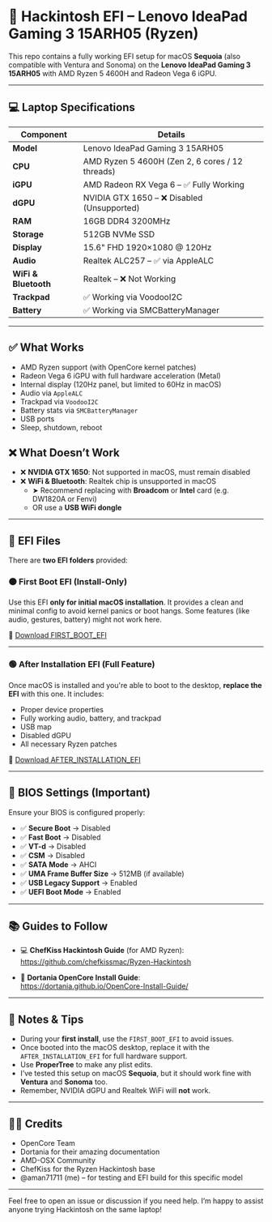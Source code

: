 # 🍏 Hackintosh EFI – Lenovo IdeaPad Gaming 3 15ARH05 (Ryzen)

This repo contains a fully working EFI setup for macOS **Sequoia** (also compatible with Ventura and Sonoma) on the **Lenovo IdeaPad Gaming 3 15ARH05** with AMD Ryzen 5 4600H and Radeon Vega 6 iGPU.

---

## 💻 Laptop Specifications

| Component            | Details |
|---------------------|---------|
| **Model**            | Lenovo IdeaPad Gaming 3 15ARH05 |
| **CPU**              | AMD Ryzen 5 4600H (Zen 2, 6 cores / 12 threads) |
| **iGPU**             | AMD Radeon RX Vega 6 – ✅ Fully Working |
| **dGPU**             | NVIDIA GTX 1650 – ❌ Disabled (Unsupported) |
| **RAM**              | 16GB DDR4 3200MHz |
| **Storage**          | 512GB NVMe SSD |
| **Display**          | 15.6" FHD 1920×1080 @ 120Hz |
| **Audio**            | Realtek ALC257 – ✅ via AppleALC |
| **WiFi & Bluetooth** | Realtek – ❌ Not Working |
| **Trackpad**         | ✅ Working via VoodooI2C |
| **Battery**          | ✅ Working via SMCBatteryManager |

---

## ✅ What Works

- AMD Ryzen support (with OpenCore kernel patches)
- Radeon Vega 6 iGPU with full hardware acceleration (Metal)
- Internal display (120Hz panel, but limited to 60Hz in macOS)
- Audio via `AppleALC`
- Trackpad via `VoodooI2C`
- Battery stats via `SMCBatteryManager`
- USB ports
- Sleep, shutdown, reboot

## ❌ What Doesn’t Work

- ❌ **NVIDIA GTX 1650**: Not supported in macOS, must remain disabled
- ❌ **WiFi & Bluetooth**: Realtek chip is unsupported in macOS
  - ➤ Recommend replacing with **Broadcom** or **Intel** card (e.g. DW1820A or Fenvi)
  - OR use a **USB WiFi dongle**

---

## 🔧 EFI Files

There are **two EFI folders** provided:

### 🟠 First Boot EFI (Install-Only)

Use this EFI **only for initial macOS installation**. It provides a clean and minimal config to avoid kernel panics or boot hangs. Some features (like audio, gestures, battery) might not work here.

🔗 [Download FIRST_BOOT_EFI](https://github.com/aman71711/Lenovo-IdeaPad-Gaming-3-15ARH05-Hackintosh-EFI-/releases/download/FIRST_BOOT_EFI/FIRST_EFI.zip)

---

### 🟢 After Installation EFI (Full Feature)

Once macOS is installed and you're able to boot to the desktop, **replace the EFI** with this one. It includes:

- Proper device properties
- Fully working audio, battery, and trackpad
- USB map
- Disabled dGPU
- All necessary Ryzen patches

🔗 [Download AFTER_INSTALLATION_EFI](https://github.com/aman71711/Lenovo-IdeaPad-Gaming-3-15ARH05-Hackintosh-EFI-/releases/download/EFI_AFTER_INSTALLATION/AFTER_INSTALLATION_EFI.zip)

---

## 🔌 BIOS Settings (Important)

Ensure your BIOS is configured properly:

- ✅ **Secure Boot** → Disabled  
- ✅ **Fast Boot** → Disabled  
- ✅ **VT-d** → Disabled  
- ✅ **CSM** → Disabled  
- ✅ **SATA Mode** → AHCI  
- ✅ **UMA Frame Buffer Size** → 512MB (if available)  
- ✅ **USB Legacy Support** → Enabled  
- ✅ **UEFI Boot Mode** → Enabled

---

## 📚 Guides to Follow

- 💻 **ChefKiss Hackintosh Guide** (for AMD Ryzen):  
  https://github.com/chefkissmac/Ryzen-Hackintosh

- 🧠 **Dortania OpenCore Install Guide**:  
  https://dortania.github.io/OpenCore-Install-Guide/

---

## 📌 Notes & Tips

- During your **first install**, use the `FIRST_BOOT_EFI` to avoid issues.
- Once booted into the macOS desktop, replace it with the `AFTER_INSTALLATION_EFI` for full hardware support.
- Use **ProperTree** to make any plist edits.
- I’ve tested this setup on macOS **Sequoia**, but it should work fine with **Ventura** and **Sonoma** too.
- Remember, NVIDIA dGPU and Realtek WiFi will **not** work.

---

## 🧑‍💻 Credits

- OpenCore Team  
- Dortania for their amazing documentation  
- AMD-OSX Community  
- ChefKiss for the Ryzen Hackintosh base  
- @aman71711 (me) – for testing and EFI build for this specific model

---

Feel free to open an issue or discussion if you need help. I’m happy to assist anyone trying Hackintosh on the same laptop!
